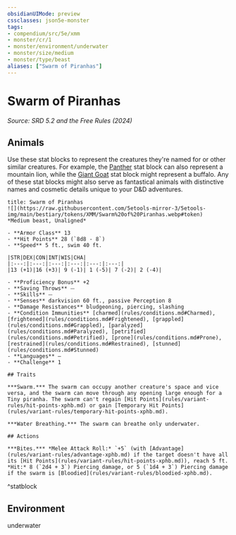 ```yaml
---
obsidianUIMode: preview
cssclasses: json5e-monster
tags:
- compendium/src/5e/xmm
- monster/cr/1
- monster/environment/underwater
- monster/size/medium
- monster/type/beast
aliases: ["Swarm of Piranhas"]
---
```

# Swarm of Piranhas
*Source: SRD 5.2 and the Free Rules (2024)*  

## Animals

Use these stat blocks to represent the creatures they're named for or other similar creatures. For example, the [Panther](compendium/bestiary/beast/panther-xmm.md) stat block can also represent a mountain lion, while the [Giant Goat](compendium/bestiary/beast/giant-goat-xmm.md) stat block might represent a buffalo. Any of these stat blocks might also serve as fantastical animals with distinctive names and cosmetic details unique to your D&D adventures.

```ad-statblock
title: Swarm of Piranhas
![](https://raw.githubusercontent.com/5etools-mirror-3/5etools-img/main/bestiary/tokens/XMM/Swarm%20of%20Piranhas.webp#token)
*Medium beast, Unaligned*

- **Armor Class** 13
- **Hit Points** 28 (`8d8 - 8`)
- **Speed** 5 ft., swim 40 ft.

|STR|DEX|CON|INT|WIS|CHA|
|:---:|:---:|:---:|:---:|:---:|:---:|
|13 (+1)|16 (+3)| 9 (-1)| 1 (-5)| 7 (-2)| 2 (-4)|

- **Proficiency Bonus** +2
- **Saving Throws** ⏤
- **Skills** ⏤
- **Senses** darkvision 60 ft., passive Perception 8
- **Damage Resistances** bludgeoning, piercing, slashing
- **Condition Immunities** [charmed](rules/conditions.md#Charmed), [frightened](rules/conditions.md#Frightened), [grappled](rules/conditions.md#Grappled), [paralyzed](rules/conditions.md#Paralyzed), [petrified](rules/conditions.md#Petrified), [prone](rules/conditions.md#Prone), [restrained](rules/conditions.md#Restrained), [stunned](rules/conditions.md#Stunned)
- **Languages** —
- **Challenge** 1

## Traits

***Swarm.*** The swarm can occupy another creature's space and vice versa, and the swarm can move through any opening large enough for a Tiny piranha. The swarm can't regain [Hit Points](rules/variant-rules/hit-points-xphb.md) or gain [Temporary Hit Points](rules/variant-rules/temporary-hit-points-xphb.md).

***Water Breathing.*** The swarm can breathe only underwater.

## Actions

***Bites.*** *Melee Attack Roll:* `+5` (with [Advantage](rules/variant-rules/advantage-xphb.md) if the target doesn't have all its [Hit Points](rules/variant-rules/hit-points-xphb.md)), reach 5 ft. *Hit:* 8 (`2d4 + 3`) Piercing damage, or 5 (`1d4 + 3`) Piercing damage if the swarm is [Bloodied](rules/variant-rules/bloodied-xphb.md).
```
^statblock

## Environment

underwater